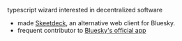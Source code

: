 typescript wizard interested in decentralized software

- made [Skeetdeck](https://github.com/mary-ext/langit), an alternative web client for Bluesky.
- frequent contributor to [Bluesky's official app](https://github.com/bluesky-social/social-app)
